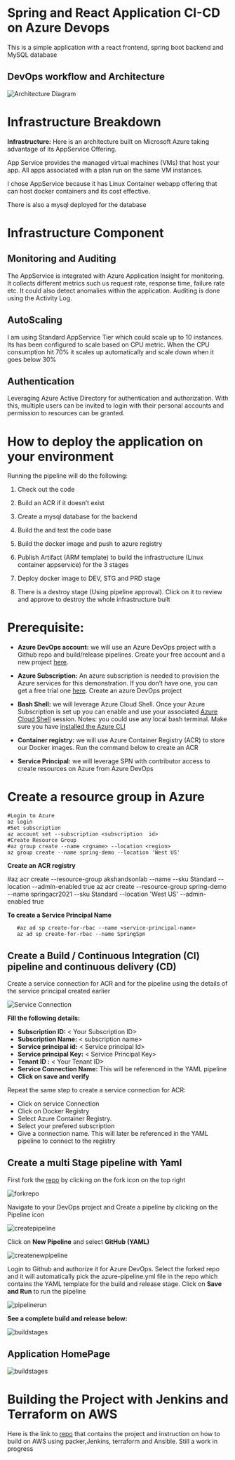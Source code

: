 # Spring and React Application CI-CD on Azure Devops
This is a simple application with a react frontend, spring boot backend and MySQL database

## DevOps workflow and Architecture
![Architecture Diagram](assets/infra-architecture.jpg)
# Infrastructure Breakdown
 **Infrastructure:**
Here is an architecture built on Microsoft Azure taking advantage of its AppService Offering.

App Service provides the managed virtual machines (VMs) that host your app. All apps associated with a plan run on the same VM instances.

I chose AppService because it has Linux Container webapp offering that can host docker containers and its cost effective.

There is also a mysql deployed for the database
# Infrastructure Component
## Monitoring and Auditing
The AppService is integrated with Azure Application Insight for monitoring. It collects different metrics such us request rate, response time, failure rate etc. It could also detect anomalies within the application. Auditing is done using the Activity Log.

## AutoScaling
I am using Standard AppService Tier which could scale up to 10 instances. Its has been configured to scale based on CPU metric. When the CPU consumption hit 70% it scales up automatically and scale down when it goes below 30%

## Authentication
Leveraging Azure Active Directory for authentication and authorization. With this, multiple users can be invited to login with their personal accounts and permission to resources can be granted.

# How to deploy the application on your environment

 Running the pipeline will do the following:
1. Check out the code

2. Build an ACR if it doesn’t exist

3. Create a mysql database for the backend

4. Build the and test the code base

5. Build the docker image and push to azure registry

6. Publish Artifact (ARM template) to build the infrastructure (Linux container appservice) for the 3 stages

7. Deploy docker image to DEV, STG and PRD stage

8. There is a destroy stage (Using pipeline approval). Click on it to review and approve to destroy the whole infrastructure built
 # Prerequisite:
- **Azure DevOps account:** we will use an Azure DevOps project with a Github repo and build/release pipelines. Create your free account and a new project [here](https://azure.microsoft.com/services/devops/).


- **Azure Subscription:** An azure subscription is needed to provision the Azure services for this demonstration. If you don’t have one, you can get a free trial one [here](https://azure.microsoft.com/free/). Create an azure DevOps project


- **Bash Shell:** we will leverage Azure Cloud Shell. Once your Azure Subscription is set up you can enable and use your associated [Azure Cloud Shell](https://docs.microsoft.com/azure/cloud-shell/overview) session. Notes: you could use any local bash terminal. Make sure you have [installed the Azure CLI](https://docs.microsoft.com/cli/azure/install-azure-cli)

- **Container registry:** we will use Azure Container Registry (ACR) to store our Docker images. Run the command below to create an ACR


- **Service Principal:** we will leverage SPN with contributor access to create resources on Azure from Azure DevOps

  

# Create a resource group in Azure

    #Login to Azure
    az login
    #Set subscription
    az account set --subscription <subscription  id>
    #Create Resource Group
    #az group create --name <rgname> --location <region>
    az group create --name spring-demo --location 'West US'

  
**Create an ACR registry**

   #az acr create --resource-group akshandsonlab --name <unique-acr-name> --sku Standard --location <region> --admin-enabled true
 az acr create --resource-group spring-demo --name springacr2021 --sku Standard --location 'West US' --admin-enabled true

**To create a Service Principal Name**

       #az ad sp create-for-rbac --name <service-principal-name>
       az ad sp create-for-rbac --name SpringSpn

  
  

## Create a Build / Continuous Integration (CI) pipeline and continuous delivery (CD)

Create a service connection for ACR and for the pipeline using the details of the service principal created earlier

![Service Connection](assets/serviceconnection.png)

  

**Fill the following details:**

- **Subscription ID:** < Your  Subscription  ID>
- **Subscription Name:** < subscription  name>
- **Service principal id:**  < Service  principal  Id>
- **Service principal Key:** < Service  Principal  Key>
- **Tenant ID :** < Your  Tenant  ID>
- **Service Connection Name:**  <Service  connection  Name> This will be referenced in the YAML pipeline
- **Click on save and verify**

Repeat the same step to create a service connection for ACR:
- Click on service Connection
- Click on Docker Registry 
- Select Azure Container Registry.
- Select your prefered subscription 
- Give a connection name. This will later be referenced in the YAML pipeline to connect to the registry

## Create a multi Stage pipeline with Yaml

First fork the [repo](https://github.com/Abdulthetechguy/Springdemo) by clicking on the fork icon on the top right

![forkrepo](assets/repofork.png)
 
Navigate to your DevOps project and Create a pipeline by clicking on the Pipeline icon

![createpipeline](assets/pipelinecreate.png)

  Click on **New Pipeline** and select **GitHub (YAML)**

![createnewpipeline](assets/newpipeline.png)

  

Login to Github and authorize it for Azure DevOps. Select the forked repo and it will automatically pick the azure-pipeline.yml file in the repo which contains the YAML template for the build and release stage. Click on **Save and Run** to run the pipeline

![pipelinerun](assets/runpipeline.png)

  

**See a complete build and release below:**

![buildstages](assets/completebuild.jpeg)
 

## Application HomePage

 ![buildstages](assets/website.jpeg)
 


  

 # Building the Project with Jenkins and Terraform on AWS

  

Here is the link to [repo](https://github.com/Abdulthetechguy/Spring-React-CI-CD-Jenkis-AWS) that contains the project and instruction on how to build on AWS using packer,Jenkins, terraform and Ansible. Still a work in progress





